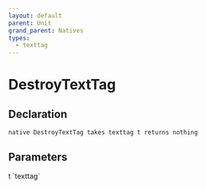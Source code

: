 ```yaml
---
layout: default
parent: Unit
grand_parent: Natives
types:
  - texttag
---
```


# DestroyTextTag

## Declaration

```
native DestroyTextTag takes texttag t returns nothing
```

## Parameters
<dl>
  <dt>t `texttag`</dt>
  <dd></dd>
</dl>